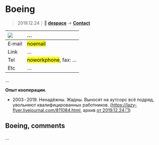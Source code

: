 # Boeing
> 2019.12.24 ┊ **🚀 [despace](index.md)** → **[Contact](contact.md)**

|[![](file/cooperation//_logo1_thumb.jpg)](file/cooperation//_logo1.png)|*…*|
|:--|:--|
|E‑mail| <mark>noemail</mark> |
|Link| … |
|Tel| <mark>noworkphone</mark>, fax: … |
|Etc| … |

…

**Опыт кооперации.**

   - 2003 ‑ 2019. Ненадёжны. Жадны. Выносят на аутсорс всё подряд, увольняют квалифицированных работников. (<https://lazy-flyer.livejournal.com/811084.html>, архив [от 2019.12.24 ❐](f/contact/b/boeing_doc001.pdf))


<p style="page-break-after:always"> </p>

## Boeing, comments

…

